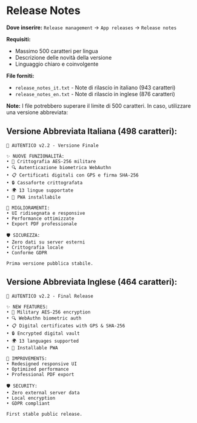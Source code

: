 # Release Notes

**Dove inserire:** `Release management` → `App releases` → `Release notes`

**Requisiti:**
- Massimo 500 caratteri per lingua
- Descrizione delle novità della versione
- Linguaggio chiaro e coinvolgente

**File forniti:**
- `release_notes_it.txt` - Note di rilascio in italiano (943 caratteri)
- `release_notes_en.txt` - Note di rilascio in inglese (876 caratteri)

**Note:** I file potrebbero superare il limite di 500 caratteri. In caso, utilizzare una versione abbreviata:

## Versione Abbreviata Italiana (498 caratteri):
```
🚀 AUTENTICO v2.2 - Versione Finale

✨ NUOVE FUNZIONALITÀ:
• 🔐 Crittografia AES-256 militare
• 🔍 Autenticazione biometrica WebAuthn
• 📋 Certificati digitali con GPS e firma SHA-256
• 🔒 Cassaforte crittografata
• 🌍 13 lingue supportate
• 📱 PWA installabile

🔧 MIGLIORAMENTI:
• UI ridisegnata e responsive
• Performance ottimizzate
• Export PDF professionale

🛡️ SICUREZZA:
• Zero dati su server esterni
• Crittografia locale
• Conforme GDPR

Prima versione pubblica stabile.
```

## Versione Abbreviata Inglese (464 caratteri):
```
🚀 AUTENTICO v2.2 - Final Release

✨ NEW FEATURES:
• 🔐 Military AES-256 encryption
• 🔍 WebAuthn biometric auth
• 📋 Digital certificates with GPS & SHA-256
• 🔒 Encrypted digital vault
• 🌍 13 languages supported
• 📱 Installable PWA

🔧 IMPROVEMENTS:
• Redesigned responsive UI
• Optimized performance
• Professional PDF export

🛡️ SECURITY:
• Zero external server data
• Local encryption
• GDPR compliant

First stable public release.
```